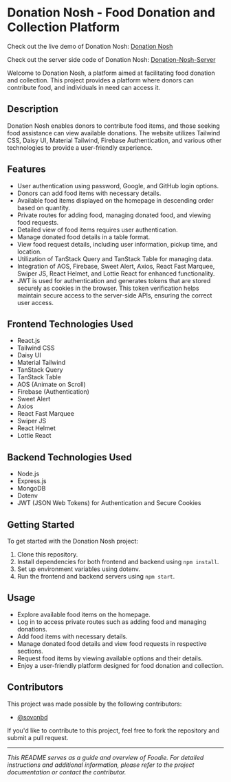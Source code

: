 # Donation Nosh - Food Donation and Collection Platform

Check out the live demo of Donation Nosh: [Donation Nosh](https://food-donation-f7d5a.web.app/)

Check out the server side code of Donation Nosh: [Donation-Nosh-Server](https://github.com/sovonbd/food-donation-server-11)

Welcome to Donation Nosh, a platform aimed at facilitating food donation and collection. This project provides a platform where donors can contribute food, and individuals in need can access it.

## Description

Donation Nosh enables donors to contribute food items, and those seeking food assistance can view available donations. The website utilizes Tailwind CSS, Daisy UI, Material Tailwind, Firebase Authentication, and various other technologies to provide a user-friendly experience.

## Features

- User authentication using password, Google, and GitHub login options.
- Donors can add food items with necessary details.
- Available food items displayed on the homepage in descending order based on quantity.
- Private routes for adding food, managing donated food, and viewing food requests.
- Detailed view of food items requires user authentication.
- Manage donated food details in a table format.
- View food request details, including user information, pickup time, and location.
- Utilization of TanStack Query and TanStack Table for managing data.
- Integration of AOS, Firebase, Sweet Alert, Axios, React Fast Marquee, Swiper JS, React Helmet, and Lottie React for enhanced functionality.
- JWT is used for authentication and generates tokens that are stored securely as cookies in the browser. This token verification helps maintain secure access to the server-side APIs, ensuring the correct user access.

## Frontend Technologies Used

- React.js
- Tailwind CSS
- Daisy UI
- Material Tailwind
- TanStack Query
- TanStack Table
- AOS (Animate on Scroll)
- Firebase (Authentication)
- Sweet Alert
- Axios
- React Fast Marquee
- Swiper JS
- React Helmet
- Lottie React

## Backend Technologies Used

- Node.js
- Express.js
- MongoDB
- Dotenv
- JWT (JSON Web Tokens) for Authentication and Secure Cookies

## Getting Started

To get started with the Donation Nosh project:

1. Clone this repository.
2. Install dependencies for both frontend and backend using `npm install`.
3. Set up environment variables using dotenv.
4. Run the frontend and backend servers using `npm start`.

## Usage

- Explore available food items on the homepage.
- Log in to access private routes such as adding food and managing donations.
- Add food items with necessary details.
- Manage donated food details and view food requests in respective sections.
- Request food items by viewing available options and their details.
- Enjoy a user-friendly platform designed for food donation and collection.

## Contributors

This project was made possible by the following contributors:
- [@sovonbd](https://github.com/sovonbd>)

If you'd like to contribute to this project, feel free to fork the repository and submit a pull request.

---

_This README serves as a guide and overview of Foodie. For detailed instructions and additional information, please refer to the project documentation or contact the contributor._
